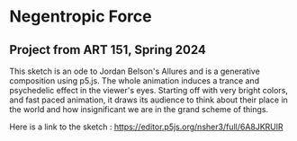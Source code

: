 # Negentropic Force

## Project from ART 151, Spring 2024

This sketch is an ode to Jordan Belson's Allures and is a generative composition using p5.js. The whole animation induces a trance and psychedelic effect in the viewer's eyes. Starting off with very bright colors, and fast paced animation, it draws its audience to think about their place in the world and how insignificant we are in the grand scheme of things. 

Here is a link to the sketch : https://editor.p5js.org/nsher3/full/6A8JKRUlR
